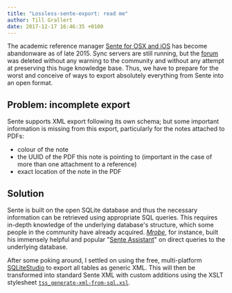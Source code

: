 ```yaml
---
title: "Lossless-sente-export: read me"
author: Till Grallert
date: 2017-12-17 16:46:35 +0100
---
```


The academic reference manager [Sente for OSX and iOS](http://www.thirdstreetsoftware.com) has become abandonware as of late 2015. Sync servers are still running, but the [forum](http://sente.tenderapp.com) was deleted without any warning to the community and without any attempt at preserving this huge knowledge base. Thus, we have to prepare for the worst and conceive of ways to export absolutely everything from Sente into an open format.

## Problem: incomplete export

Sente supports XML export following its own schema; but some important information is missing from this export, particularly for the notes attached to PDFs:

- colour of the note
- the UUID of the PDF this note is pointing to (important in the case of more than one attachment to a reference)
- exact location of the note in the PDF

## Solution

Sente is built on the open SQLite database and thus the necessary information can be retrieved using appropriate SQL queries. This requires in-depth knowledge of the underlying database's structure, which some people in the community have already acquired. [*Mrobe*](https://github.com/mrobe), for instance, built his immensely helpful and popular "[Sente Assistant](https://github.com/mrobe/senteAssistant)" on direct queries to the underlying database.

After some poking around, I settled on using the free, multi-platform [SQLiteStudio](http://sqlitestudio.pl) to export all tables as generic XML. This will then be transformed into standard Sente XML with custom additions using the XSLT stylesheet [`tss_generate-xml-from-sql.xsl`](xslt/tss_generate-xml-from-sql.xsl).


